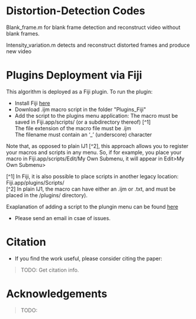 # Distortion-Detection Codes

Blank_frame.m for blank frame detection and reconstruct video without blank frames.

Intensity_variation.m detects and reconstruct distorted frames and produce new video

# Plugins Deployment via Fiji
This algorithm is deployed as a Fiji plugin. To run the plugin:

* Install Fiji [here](https://imagej.net/software/fiji/downloads)
* Download .ijm macro script in the folder "Plugins_Fiji"
* Add the script to the plugins menu application:
The macro must be saved in Fiji.app/scripts/ (or a subdirectory thereof) [^1]    <br/>
The file extension of the macro file must be .ijm                              <br/>
The filename must contain an ‘_’ (underscore) character                        <br/>

Note that, as opposed to plain IJ1 [^2], this approach allows you to register your macros and scripts in any menu. So, if for example, you place your macro in Fiji.app/scripts/Edit/My Own Submenu, it will appear in Edit>My Own Submenu>

[^1] In Fiji, it is also possible to place scripts in another legacy location: Fiji.app/plugins/Scripts/ <br/>
[^2] In plain IJ1, the macro can have either an .ijm or .txt, and must be placed in the /plugins/ directory).

Exaplanation of adding a script to the plungin menu can be found [here](https://imagej.net/scripting/#Adding_scripts_to_the_Plugins_menu)
<br/> 
* Please send an email in csae of issues.
# Citation
* If you find the work useful, please consider citing the paper:
> TODO: Get citation info.

# Acknowledgements
> TODO: 

